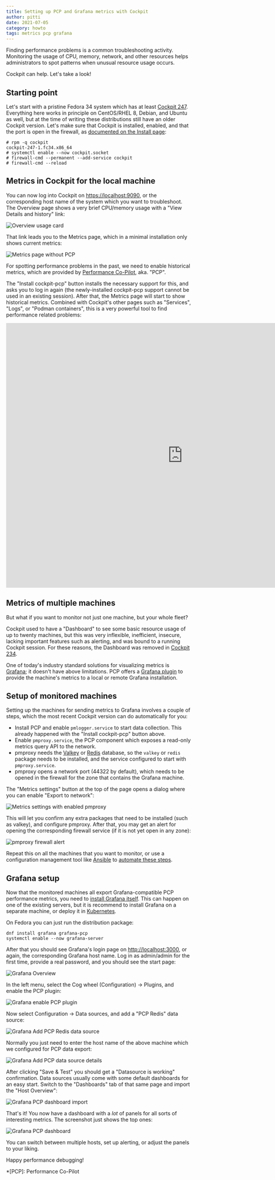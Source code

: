```yaml
---
title: Setting up PCP and Grafana metrics with Cockpit
author: pitti
date: 2021-07-05
category: howto
tags: metrics pcp grafana
---
```


Finding performance problems is a common troubleshooting activity. Monitoring the usage of CPU, memory, network, and other resources helps administrators to spot patterns when unusual resource usage occurs.

Cockpit can help. Let's take a look!

## Starting point

Let's start with a pristine Fedora 34 system which has at least [Cockpit 247](https://cockpit-project.org/blog/cockpit-247.html). Everything here works in principle on CentOS/RHEL 8, Debian, and Ubuntu as well, but at the time of writing these distributions still have an older Cockpit version. Let's make sure that Cockpit is installed, enabled, and that the port is open in the firewall, as [documented on the Install page](https://cockpit-project.org/running.html):

```
# rpm -q cockpit
cockpit-247-1.fc34.x86_64
# systemctl enable --now cockpit.socket
# firewall-cmd --permanent --add-service cockpit
# firewall-cmd --reload
```

## Metrics in Cockpit for the local machine

You can now log into Cockpit on [https://localhost:9090](https://localhost:9090), or the corresponding host name of the system which you want to troubleshoot. The Overview page shows a very brief CPU/memory usage with a "View Details and history" link:

![Overview usage card](/images/overview-card-usage.png)

That link leads you to the Metrics page, which in a minimal installation only shows current metrics:

![Metrics page without PCP](/images/metrics-page-no-pcp.png)

For spotting performance problems in the past, we need to enable historical metrics, which are provided by [Performance Co-Pilot](https://pcp.io/), aka. "PCP".

The "Install cockpit-pcp" button installs the necessary support for this, and asks you to log in again (the newly-installed cockpit-pcp support cannot be used in an existing session). After that, the Metrics page will start to show historical metrics. Combined with Cockpit's other pages such as "Services", "Logs", or "Podman containers", this is a very powerful tool to find performance related problems:

<iframe width="960" height="720" src="https://www.youtube.com/embed/8_NLoJBjay4?rel=0" frameborder="0" allowfullscreen></iframe>


## Metrics of multiple machines

But what if you want to monitor not just one machine, but your whole fleet?

Cockpit used to have a "Dashboard" to see some basic resource usage of up to twenty machines, but this was very inflexible, inefficient, insecure, lacking important features such as alerting, and was bound to a running Cockpit session. For these reasons, the Dashboard was removed in [Cockpit 234](https://cockpit-project.org/blog/cockpit-234.html).

One of today's industry standard solutions for visualizing metrics is [Grafana](https://grafana.com/); it doesn't have above limitations. PCP offers a [Grafana plugin](https://grafana-pcp.readthedocs.io/en/latest/) to provide the machine's metrics to a local or remote Grafana installation.

## Setup of monitored machines

Setting up the machines for sending metrics to Grafana involves a couple of steps, which the most recent Cockpit version can do automatically for you:

 * Install PCP and enable `pmlogger.service` to start data collection. This already happened with the "Install cockpit-pcp" button above.
 * Enable `pmproxy.service`, the PCP component which exposes a read-only metrics query API to the network.
 * pmproxy needs the [Valkey](https://valkey.io/) or [Redis](https://redis.io/) database, so the `valkey` or `redis` package needs to be installed, and the service configured to start with `pmproxy.service`.
 * pmproxy opens a network port (44322 by default), which needs to be opened in the firewall for the zone that contains the Grafana machine.

The "Metrics settings" button at the top of the page opens a dialog where you can enable "Export to network":

![Metrics settings with enabled pmproxy](/images/metrics-settings-2.png)

This will let you confirm any extra packages that need to be installed (such as valkey), and configure pmproxy. After that, you may get an alert for opening the corresponding firewall service (if it is not yet open in any zone):

![pmproxy firewall alert](/images/metrics-fw-sel.png)

Repeat this on all the machines that you want to monitor, or use a configuration management tool like [Ansible](https://www.ansible.com/) to [automate these steps](https://cockpit-project.org/guide/latest/feature-pcp.html).

## Grafana setup

Now that the monitored machines all export Grafana-compatible PCP performance metrics, you need to [install Grafana itself](https://grafana.com/docs/grafana/latest/installation/). This can happen on one of the existing servers, but it is recommend to install Grafana on a separate machine, or deploy it in [Kubernetes](https://grafana.com/docs/grafana/latest/installation/kubernetes/).

On Fedora you can just run the distribution package:

    dnf install grafana grafana-pcp
    systemctl enable --now grafana-server

After that you should see Grafana's login page on [http://localhost:3000](http://localhost:3000), or again, the corresponding Grafana host name. Log in as admin/admin for the first time, provide a real password, and you should see the start page:

![Grafana Overview](/images/grafana-overview.png)

In the left menu, select the Cog wheel (Configuration) → Plugins, and enable the PCP plugin:

![Grafana enable PCP plugin](/images/grafana-enable-pcp-plugin.png)

Now select Configuration → Data sources, and add a "PCP Redis" data source:

![Grafana Add PCP Redis data source](/images/grafana-add-data-source.png)

Normally you just need to enter the host name of the above machine which we configured for PCP data export:

![Grafana Add PCP data source details](/images/grafana-add-data-source-details.png)

After clicking "Save & Test" you should get a "Datasource is working" confirmation. Data sources usually come with some default dashboards for an easy start. Switch to the "Dashboards" tab of that same page and import the "Host Overview":

![Grafana PCP dashboard import](/images/grafana-pcp-dashboard-import.png)

That's it! You now have a dashboard with a *lot* of panels for all sorts of interesting metrics. The screenshot just shows the top ones:

![Grafana PCP dashboard](/images/grafana-pcp-dashboard.png)

You can switch between multiple hosts, set up alerting, or adjust the panels to your liking.

Happy performance debugging!

*[PCP]: Performance Co-Pilot
